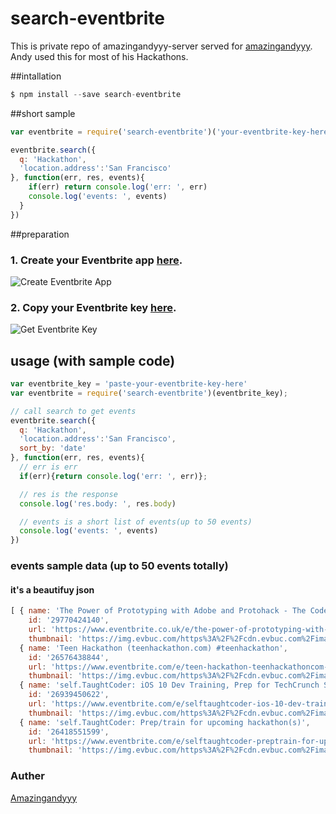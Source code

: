 # search-eventbrite

This is private repo of amazingandyyy-server served for [amazingandyyy](https://github.com/amazingandyyy). Andy used this for most of his Hackathons.

##intallation
```javascript
$ npm install --save search-eventbrite
```

##short sample
```javascript
var eventbrite = require('search-eventbrite')('your-eventbrite-key-here');

eventbrite.search({
  q: 'Hackathon',
  'location.address':'San Francisco'
}, function(err, res, events){
    if(err) return console.log('err: ', err)
    console.log('events: ', events)
  }
})
```

##preparation
### 1. Create your Eventbrite app [here](https://www.eventbrite.com/myaccount/apps/new/).
![Create Eventbrite App][create_eventbrite_app]

### 2. Copy your Eventbrite key [here](https://www.eventbrite.com/myaccount/apps/).
![Get Eventbrite Key][get_eventbrite_key]

## usage (with sample code)
```javascript
var eventbrite_key = 'paste-your-eventbrite-key-here'
var eventbrite = require('search-eventbrite')(eventbrite_key);

// call search to get events
eventbrite.search({
  q: 'Hackathon',
  'location.address':'San Francisco',
  sort_by: 'date'
}, function(err, res, events){
  // err is err
  if(err){return console.log('err: ', err)};

  // res is the response
  console.log('res.body: ', res.body)

  // events is a short list of events(up to 50 events)
  console.log('events: ', events)
})
```

### events sample data (up to 50 events totally)
#### it's a beautifuy json
```javascript
[ { name: 'The Power of Prototyping with Adobe and Protohack - The Code-free hackathon',
    id: '29770424140',
    url: 'https://www.eventbrite.co.uk/e/the-power-of-prototyping-with-adobe-and-protohack-the-code-free-hackathon-tickets-29770424140?aff=ebapi',
    thumbnail: 'https://img.evbuc.com/https%3A%2F%2Fcdn.evbuc.com%2Fimages%2F26278407%2F25644367735%2F1%2Foriginal.jpg?h=200&w=450&rect=0%2C9%2C622%2C311&s=bd294db9c4f163fc866cbe712f4ae68c' },
  { name: 'Teen Hackathon (teenhackathon.com) #teenhackathon',
    id: '26576438844',
    url: 'https://www.eventbrite.com/e/teen-hackathon-teenhackathoncom-teenhackathon-tickets-26576438844?aff=ebapi',
    thumbnail: 'https://img.evbuc.com/https%3A%2F%2Fcdn.evbuc.com%2Fimages%2F19049414%2F1621623457%2F1%2Foriginal.jpg?h=200&w=450&rect=0%2C40%2C1440%2C720&s=de23d119d6b441d5850872e6107e3188' },
  { name: 'self.TaughtCoder: iOS 10 Dev Training, Prep for TechCrunch SF Hackathon',
    id: '26939450622',
    url: 'https://www.eventbrite.com/e/selftaughtcoder-ios-10-dev-training-prep-for-techcrunch-sf-hackathon-tickets-26939450622?aff=ebapi',
    thumbnail: 'https://img.evbuc.com/https%3A%2F%2Fcdn.evbuc.com%2Fimages%2F23027421%2F1621623457%2F1%2Foriginal.jpg?h=200&w=450&rect=0%2C30%2C970%2C485&s=6cb95103c58a98af518737dd14eded70' },
  { name: 'self.TaughtCoder: Prep/train for upcoming hackathon(s)',
    id: '26418551599',
    url: 'https://www.eventbrite.com/e/selftaughtcoder-preptrain-for-upcoming-hackathons-tickets-26418551599?aff=ebapi',
    thumbnail: 'https://img.evbuc.com/https%3A%2F%2Fcdn.evbuc.com%2Fimages%2F22302094%2F1621623457%2F1%2Foriginal.jpg?h=200&w=450&rect=14%2C12%2C828%2C414&s=10dd159ce2699905f847874ce9fec438' }]
```

### Auther
[Amazingandyyy](amazingandyyy.github.io)


[create_eventbrite_app]: http://i.imgur.com/WGn2hir.png "Create Eventbrite App"
[get_eventbrite_key]: http://i.imgur.com/oRtmL8f.png "Get Eventbrite Key"
